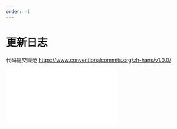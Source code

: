 ```yaml
---
order: -1
---
```


# 更新日志

代码提交规范 https://www.conventionalcommits.org/zh-hans/v1.0.0/

<embed src="../CHANGELOG.md"></embed>
